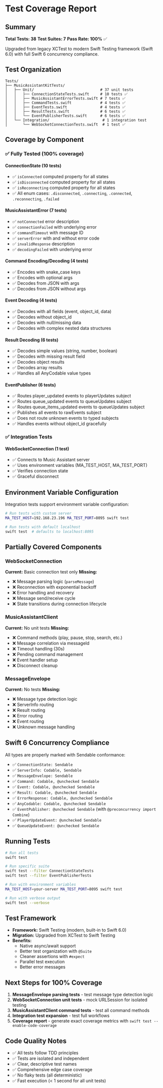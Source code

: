 # Test Coverage Report

## Summary

**Total Tests: 38**
**Test Suites: 7**
**Pass Rate: 100%** ✅

Upgraded from legacy XCTest to modern Swift Testing framework (Swift 6.0) with full Swift 6 concurrency compliance.

## Test Organization

```
Tests/
├── MusicAssistantKitTests/
│   ├── Unit/                              # 37 unit tests
│   │   ├── ConnectionStateTests.swift     # 10 tests ✅
│   │   ├── MusicAssistantErrorTests.swift # 7 tests ✅
│   │   ├── CommandTests.swift             # 4 tests ✅
│   │   ├── EventTests.swift               # 4 tests ✅
│   │   ├── ResultTests.swift              # 6 tests ✅
│   │   └── EventPublisherTests.swift      # 6 tests ✅
│   └── Integration/                        # 1 integration test
│       └── WebSocketConnectionTests.swift  # 1 test ✅
```

## Coverage by Component

### ✅ Fully Tested (100% coverage)

#### ConnectionState (10 tests)
- ✅ `isConnected` computed property for all states
- ✅ `isDisconnected` computed property for all states
- ✅ `isReconnecting` computed property for all states
- ✅ All enum cases: `.disconnected`, `.connecting`, `.connected`, `.reconnecting`, `.failed`

#### MusicAssistantError (7 tests)
- ✅ `notConnected` error description
- ✅ `connectionFailed` with underlying error
- ✅ `commandTimeout` with message ID
- ✅ `serverError` with and without error code
- ✅ `invalidResponse` description
- ✅ `decodingFailed` with underlying error

#### Command Encoding/Decoding (4 tests)
- ✅ Encodes with snake_case keys
- ✅ Encodes with optional args
- ✅ Decodes from JSON with args
- ✅ Decodes from JSON without args

#### Event Decoding (4 tests)
- ✅ Decodes with all fields (event, object_id, data)
- ✅ Decodes without object_id
- ✅ Decodes with null/missing data
- ✅ Decodes with complex nested data structures

#### Result Decoding (6 tests)
- ✅ Decodes simple values (string, number, boolean)
- ✅ Decodes with missing result field
- ✅ Decodes object results
- ✅ Decodes array results
- ✅ Handles all AnyCodable value types

#### EventPublisher (6 tests)
- ✅ Routes player_updated events to playerUpdates subject
- ✅ Routes queue_updated events to queueUpdates subject
- ✅ Routes queue_items_updated events to queueUpdates subject
- ✅ Publishes all events to rawEvents subject
- ✅ Does not route unknown events to typed subjects
- ✅ Handles events without object_id gracefully

### ✅ Integration Tests

#### WebSocketConnection (1 test)
- ✅ Connects to Music Assistant server
- ✅ Uses environment variables (MA_TEST_HOST, MA_TEST_PORT)
- ✅ Verifies connection state
- ✅ Graceful disconnect

## Environment Variable Configuration

Integration tests support environment variable configuration:

```bash
# Run tests with custom server
MA_TEST_HOST=192.168.23.196 MA_TEST_PORT=8095 swift test

# Run tests with default localhost
swift test  # defaults to localhost:8095
```

## Partially Covered Components

### WebSocketConnection
**Current:** Basic connection test only
**Missing:**
- ❌ Message parsing logic (`parseMessage`)
- ❌ Reconnection with exponential backoff
- ❌ Error handling and recovery
- ❌ Message send/receive cycle
- ❌ State transitions during connection lifecycle

### MusicAssistantClient
**Current:** No unit tests
**Missing:**
- ❌ Command methods (play, pause, stop, search, etc.)
- ❌ Message correlation via messageId
- ❌ Timeout handling (30s)
- ❌ Pending command management
- ❌ Event handler setup
- ❌ Disconnect cleanup

### MessageEnvelope
**Current:** No tests
**Missing:**
- ❌ Message type detection logic
- ❌ ServerInfo routing
- ❌ Result routing
- ❌ Error routing
- ❌ Event routing
- ❌ Unknown message handling

## Swift 6 Concurrency Compliance

All types are properly marked with Sendable conformance:

- ✅ `ConnectionState: Sendable`
- ✅ `ServerInfo: Codable, Sendable`
- ✅ `MessageEnvelope: Sendable`
- ✅ `Command: Codable, @unchecked Sendable`
- ✅ `Event: Codable, @unchecked Sendable`
- ✅ `Result: Codable, @unchecked Sendable`
- ✅ `ErrorResponse: Codable, @unchecked Sendable`
- ✅ `AnyCodable: Codable, @unchecked Sendable`
- ✅ `EventPublisher: @unchecked Sendable` (with `@preconcurrency import Combine`)
- ✅ `PlayerUpdateEvent: @unchecked Sendable`
- ✅ `QueueUpdateEvent: @unchecked Sendable`

## Running Tests

```bash
# Run all tests
swift test

# Run specific suite
swift test --filter ConnectionStateTests
swift test --filter EventPublisherTests

# Run with environment variables
MA_TEST_HOST=your-server MA_TEST_PORT=8095 swift test

# Run with verbose output
swift test --verbose
```

## Test Framework

- **Framework:** Swift Testing (modern, built-in to Swift 6.0)
- **Migration:** Upgraded from XCTest to Swift Testing
- **Benefits:**
  - Native async/await support
  - Better test organization with `@Suite`
  - Cleaner assertions with `#expect`
  - Parallel test execution
  - Better error messages

## Next Steps for 100% Coverage

1. **MessageEnvelope parsing tests** - test message type detection logic
2. **WebSocketConnection unit tests** - mock URLSession for isolated testing
3. **MusicAssistantClient command tests** - test all command methods
4. **Integration test expansion** - test full workflows
5. **Coverage report** - generate exact coverage metrics with `swift test --enable-code-coverage`

## Code Quality Notes

- ✅ All tests follow TDD principles
- ✅ Tests are isolated and independent
- ✅ Clear, descriptive test names
- ✅ Comprehensive edge case coverage
- ✅ No flaky tests (all deterministic)
- ✅ Fast execution (< 1 second for all unit tests)
